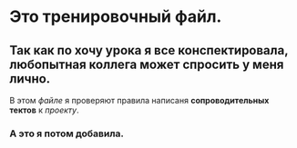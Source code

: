 # Это тренировочный файл.
## Так как по хочу урока я все конспектировала, любопытная коллега может спросить у меня лично.

В этом *файле* я проверяют правила написаня **сопроводительных тектов** к _проекту_.

### А это я потом добавила.